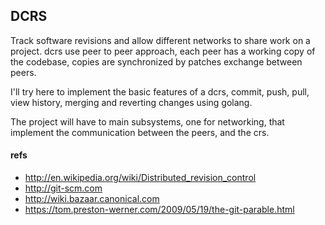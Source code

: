 ## DCRS

Track software revisions and allow different networks to share work on a project.
dcrs use peer to peer approach, each peer has a working copy of the codebase, copies
are synchronized by patches exchange between peers.

I'll try here to implement the basic features of a dcrs, commit, push, pull, view history,
merging and reverting changes using golang.

The project will have to main subsystems, one for networking, that implement the communication
between the peers, and the crs.

#### refs

- http://en.wikipedia.org/wiki/Distributed_revision_control
- http://git-scm.com
- http://wiki.bazaar.canonical.com
- https://tom.preston-werner.com/2009/05/19/the-git-parable.html
